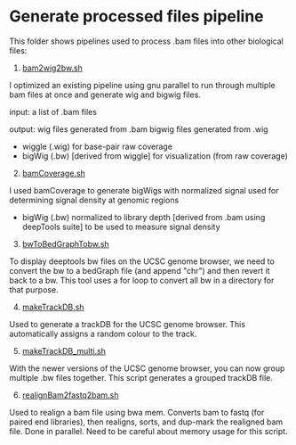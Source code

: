 Generate processed files pipeline
================

This folder shows pipelines used to process .bam files into other biological files:

1) [bam2wig2bw.sh](https://github.com/Jwong684/bioinformatics/tree/master/analyses/GenerateFiles/bam2wig2bw.sh)

I optimized an existing pipeline using gnu parallel to run through multiple bam files at once and generate wig and bigwig files.

input: 
a list of .bam files

output: 
wig files generated from .bam
bigwig files generated from .wig

- wiggle (.wig) for base-pair raw coverage
- bigWig (.bw) [derived from wiggle] for visualization (from raw coverage)

2) [bamCoverage.sh](https://github.com/Jwong684/bioinformatics/tree/master/analyses/GenerateFiles/bamCoverage.sh)

I used bamCoverage to generate bigWigs with normalized signal used for determining signal density at genomic regions

- bigWig (.bw) normalized to library depth [derived from .bam using deepTools suite] to be used to measure signal density


3) [bwToBedGraphTobw.sh](https://github.com/Jwong684/bioinformatics/tree/master/analyses/GenerateFiles/bwToBedGraphTobw.sh)

To display deeptools bw files on the UCSC genome browser, we need to convert the bw to a bedGraph file (and append "chr") and then revert it back to a bw. This tool uses a for loop to convert all bw in a directory for that purpose.

4) [makeTrackDB.sh](https://github.com/Jwong684/bioinformatics/tree/master/analyses/GenerateFiles/makeTrackDB.sh)

Used to generate a trackDB for the UCSC genome browser. This automatically assigns a random colour to the track.

5) [makeTrackDB_multi.sh](https://github.com/Jwong684/bioinformatics/tree/master/analyses/GenerateFiles/makeTrackDB_multi.sh)

With the newer versions of the UCSC genome browser, you can now group multiple .bw files together. This script generates a grouped trackDB file.

6) [realignBam2fastq2bam.sh](https://github.com/Jwong684/bioinformatics/tree/master/analyses/GenerateFiles/realignBam2fastq2bam.sh)

Used to realign a bam file using bwa mem. Converts bam to fastq (for paired end libraries), then realigns, sorts, and dup-mark the realigned bam file. Done in parallel. Need to be careful about memory usage for this script.


